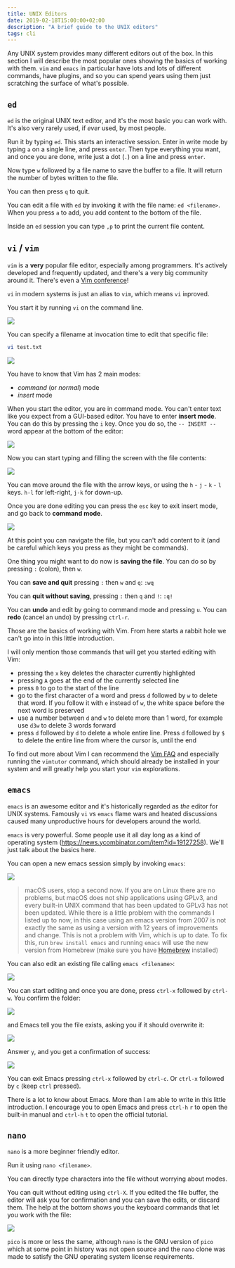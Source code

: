 ```yaml
---
title: UNIX Editors
date: 2019-02-18T15:00:00+02:00
description: "A brief guide to the UNIX editors"
tags: cli
---
```


Any UNIX system provides many different editors out of the box. In this section I will describe the most popular ones showing the basics of working with them. `vim` and `emacs` in particular have lots and lots of different commands, have plugins, and so you can spend years using them just scratching the surface of what's possible.

## `ed`

`ed` is the original UNIX text editor, and it's the most basic you can work with. It's also very rarely used, if _ever_ used, by most people.

Run it by typing `ed`. This starts an interactive session. Enter in write mode by typing `a` on a single line, and press `enter`. Then type everything you want, and once you are done, write just a dot (`.`) on a line and press `enter`.

Now type `w` followed by a file name to save the buffer to a file. It will return the number of bytes written to the file.

You can then press `q` to quit.

You can edit a file with `ed` by invoking it with the file name: `ed <filename>`. When you press `a` to add, you add content to the bottom of the file.

Inside an `ed` session you can type `,p` to print the current file content.

## `vi` / `vim`

`vim` is a **very** popular file editor, especially among programmers. It's actively developed and frequently updated, and there's a very big community around it. There's even a [Vim conference](https://vimconf.org/)!

`vi` in modern systems is just an alias to `vim`, which means `vi` i`m`proved.

You start it by running `vi` on the command line.

![](Screenshot%202019-02-10%20at%2011.44.36.png)

You can specify a filename at invocation time to edit that specific file:

```bash
vi test.txt
```
![](Screenshot%202019-02-10%20at%2011.36.21.png)

You have to know that Vim has 2 main modes:

- *command* (or *normal*) mode
- *insert* mode

When you start the editor, you are in command mode. You can't enter text like you expect from a GUI-based editor. You have to enter **insert mode**. You can do this by pressing the `i` key. Once you do so, the `-- INSERT --` word appear at the bottom of the editor:

![](Screenshot%202019-02-10%20at%2011.47.39.png)

Now you can start typing and filling the screen with the file contents:

![](Screenshot%202019-02-10%20at%2011.48.39.png)

You can move around the file with the arrow keys, or using the `h` - `j` - `k` - `l` keys. `h-l` for left-right, `j-k` for down-up.

Once you are done editing you can press the `esc` key to exit insert mode, and go back to **command mode**.

![](Screenshot%202019-02-10%20at%2011.48.44.png)

At this point you can navigate the file, but you can't add content to it (and be careful which keys you press as they might be commands).

One thing you might want to do now is **saving the file**. You can do so by pressing `:` (colon), then `w`.

You can **save and quit** pressing `:` then `w` and `q`: `:wq`

You can **quit without saving**, pressing `:` then `q` and `!`: `:q!`

You can **undo** and edit by going to command mode and pressing `u`. You can **redo** (cancel an undo) by pressing `ctrl-r`.

Those are the basics of working with Vim. From here starts a rabbit hole we can't go into in this little introduction.

I will only mention those commands that will get you started editing with Vim:

- pressing the `x` key deletes the character currently highlighted
- pressing `A` goes at the end of the currently selected line
- press `0` to go to the start of the line
- go to the first character of a word and press `d` followed by `w` to delete that word. If you follow it with `e` instead of `w`, the white space before the next word is preserved
- use a number between `d` and `w` to delete more than 1 word, for example use `d3w` to delete 3 words forward
- press `d` followed by `d` to delete a whole entire line. Press `d` followed by `$` to delete the entire line from where the cursor is, until the end

To find out more about Vim I can recommend the [Vim FAQ](https://vimhelp.org/vim_faq.txt.html) and especially running the `vimtutor` command, which should already be installed in your system and will greatly help you start your `vim` explorations.

## `emacs`

`emacs` is an awesome editor and it's historically regarded as _the_ editor for UNIX systems. Famously `vi` vs `emacs` flame wars and heated discussions caused many unproductive hours for developers around the world.

`emacs` is  very powerful. Some people use it all day long as a kind of operating system (https://news.ycombinator.com/item?id=19127258). We'll just talk about the basics here.

You can open a new emacs session simply by invoking `emacs`:

![](Screenshot%202019-02-10%20at%2012.14.18.png)

> macOS users, stop a second now. If you are on Linux there are no problems, but macOS does not ship applications using GPLv3, and every built-in UNIX command that has been updated to GPLv3 has not been updated. While there is a little problem with the commands I listed up to now, in this case using an emacs version from 2007 is not exactly the same as using a version with 12 years of improvements and change. This is not a problem with Vim, which is up to date. To fix this, run `brew install emacs` and running `emacs` will use the new version from Homebrew (make sure you have [Homebrew](https://brew.sh) installed)

You can also edit an existing file calling `emacs <filename>`:

![](Screenshot%202019-02-10%20at%2013.12.49.png)

You can start editing and once you are done, press `ctrl-x` followed by `ctrl-w`. You confirm the folder:

![](Screenshot%202019-02-10%20at%2013.14.29.png)

and Emacs tell you the file exists, asking you if it should overwrite it:

![](Screenshot%202019-02-10%20at%2013.14.32.png)

Answer `y`, and you get a confirmation of success:

![](Screenshot%202019-02-10%20at%2013.14.35.png)

You can exit Emacs pressing `ctrl-x` followed by `ctrl-c`.
Or `ctrl-x` followed by `c` (keep `ctrl` pressed).

There is a lot to know about Emacs. More than I am able to write in this little introduction. I encourage you to open Emacs and press `ctrl-h` `r` to open the built-in manual and `ctrl-h` `t` to open the official tutorial.

## `nano`

`nano` is a more beginner friendly editor.

Run it using `nano <filename>`.

You can directly type characters into the file without worrying about modes.

You can quit without editing using `ctrl-X`. If you edited the file buffer, the editor will ask you for confirmation and you can save the edits, or discard them. The help at the bottom shows you the keyboard commands that let you work with the file:

![](Screenshot%202019-02-10%20at%2011.03.51.png)

`pico` is more or less the same, although `nano` is the GNU version of `pico` which at some point in history was not open source and the `nano` clone was made to satisfy the GNU operating system license requirements.